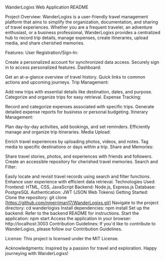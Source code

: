 WanderLogixs Web Application README

Project Overview:
WanderLogixs is a user-friendly travel management platform that aims to simplify the organization, documentation, and sharing of travel experiences. Whether you are a frequent traveler, an adventure enthusiast, or a business professional, WanderLogixs provides a centralized hub to record trip details, manage expenses, create itineraries, upload media, and share cherished memories.

Features:
User Registration/Sign-In:

Create a personalized account for synchronized data access.
Securely sign in to access personalized features.
Dashboard:

Get an at-a-glance overview of travel history.
Quick links to common actions and upcoming journeys.
Trip Management:

Add new trips with essential details like destination, dates, and purpose.
Categorize and organize trips for easy retrieval.
Expense Tracking:

Record and categorize expenses associated with specific trips.
Generate detailed expense reports for business or personal budgeting.
Itinerary Management:

Plan day-by-day activities, add bookings, and set reminders.
Efficiently manage and organize trip itineraries.
Media Upload:

Enrich travel experiences by uploading photos, videos, and notes.
Tag media to specific destinations or days within a trip.
Share and Memories:

Share travel stories, photos, and experiences with friends and followers.
Create an accessible repository for cherished travel memories.
Search and Filter:

Easily locate and revisit travel records using search and filter functions.
Enhance user experience with efficient data retrieval.
Technologies Used:
Frontend: HTML, CSS, JavaScript
Backend: Node.js, Express.js
Database: PostgreSQL
Authentication: JWT (JSON Web Tokens)
Getting Started:
Clone the repository: git clone [https://github.com/nmerriman17/WanderLogixs.git]
Navigate to the project directory: cd wanderlogixs
Install dependencies: npm install
Set up the backend: Refer to the backend README for instructions.
Start the application: npm start
Access the application in your browser: http://localhost:3003
Contribution Guidelines:
If you'd like to contribute to WanderLogixs, please follow our Contribution Guidelines.

License:
This project is licensed under the MIT License.

Acknowledgments:
Inspired by a passion for travel and exploration. Happy journeying with WanderLogixs!
